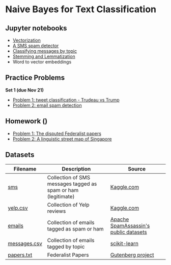 # Naive Bayes for Text Classification

## Jupyter notebooks

- [Vectorization](https://nbviewer.jupyter.org/github/um-perez-alvaro/Data-Science-Practice/blob/master/Jupyter%20Notebooks/Text%20Classification/notebooks/Vectorization.ipynb)
- [A SMS spam detector](https://nbviewer.org/github/um-perez-alvaro/Data-Science-Practice/blob/master/Jupyter%20Notebooks/Text%20Classification/notebooks/Building%20s%20SMS%20spam%20detector.ipynb)
- [Classifying messages by topic](https://nbviewer.org/github/um-perez-alvaro/Data-Science-Practice/blob/master/Jupyter%20Notebooks/Text%20Classification/notebooks/Classifying%20Text%20Messages%20by%20Topic.ipynb)
- [Stemming and Lemmatization](https://github.com/um-perez-alvaro/Data-Science-Practice/blob/master/Jupyter%20Notebooks/Text%20Classification/notebooks/Stemming%20and%20Lemmatization.ipynb)
- Word to vector embeddings


## Practice Problems

**Set 1 (due Nov 21)**

- [Problem 1: tweet classification - Trudeau vs Trump](https://nbviewer.org/github/um-perez-alvaro/Data-Science-Practice/blob/master/Jupyter%20Notebooks/Text%20Classification/practice%20problems/Problem%20I.ipynb)
- [Problem 2: email spam detection](https://nbviewer.org/github/um-perez-alvaro/Data-Science-Practice/blob/master/Jupyter%20Notebooks/Text%20Classification/practice%20problems/Problem%20II.ipynb)

## Homework ()

- [Problem 1: The disputed Federalist papers](https://nbviewer.org/github/um-perez-alvaro/Data-Science-Practice/blob/master/Jupyter%20Notebooks/Text%20Classification/Homework/Problem%20I.ipynb)
- [Problem 2: A linguistic street map of Singapore](https://nbviewer.org/github/um-perez-alvaro/Data-Science-Practice/blob/master/Jupyter%20Notebooks/Text%20Classification/Homework/Problem%20II.ipynb)



## Datasets

Filename | Description |  Source
--- | --- |  --- 
[sms](https://raw.githubusercontent.com/um-perez-alvaro/Data-Science-Practice/master/Data/sms.tsv.txt) | Collection of SMS messages tagged as spam or ham (legitimate) | [Kaggle.com](https://www.kaggle.com/uciml/sms-spam-collection-dataset)
[yelp.csv](https://raw.githubusercontent.com/um-perez-alvaro/Data-Science-Practice/master/Data/yelp.csv) | Collection of Yelp reviews | [Kaggle.com](https://www.kaggle.com/c/yelp-recsys-2013)
[emails](https://raw.githubusercontent.com/um-perez-alvaro/Data-Science-Practice/master/Data/emails.csv) | Collection of emails tagged as spam or ham | [Apache SpamAssassin's public datasets](https://spamassassin.apache.org/old/publiccorpus/)
[messages.csv](https://raw.githubusercontent.com/um-perez-alvaro/Data-Science-Practice/master/Data/messages.csv) | Collection of emails tagged by topic | [scikit-learn](https://scikit-learn.org/0.19/datasets/twenty_newsgroups.html)
[papers.txt](https://raw.githubusercontent.com/um-perez-alvaro/Data-Science-Practice/master/Data/papers.txt) | Federalist Papers | [Gutenberg project](https://www.gutenberg.org/)

